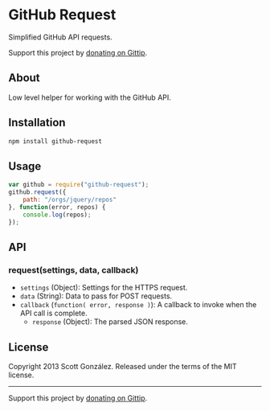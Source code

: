 # GitHub Request

Simplified GitHub API requests.

Support this project by [donating on Gittip](https://www.gittip.com/scottgonzalez/).

## About

Low level helper for working with the GitHub API.

## Installation

```sh
npm install github-request
```

## Usage

```js
var github = require("github-request");
github.request({
	path: "/orgs/jquery/repos"
}, function(error, repos) {
	console.log(repos);
});
```

## API

### request(settings, data, callback)

* `settings` (Object): Settings for the HTTPS request.
* `data` (String): Data to pass for POST requests.
* `callback` (`function( error, response )`): A callback to invoke when the API call is complete.
  * `response` (Object): The parsed JSON response.

## License

Copyright 2013 Scott González. Released under the terms of the MIT license.

---

Support this project by [donating on Gittip](https://www.gittip.com/scottgonzalez/).
